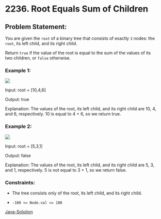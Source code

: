 # 2236. Root Equals Sum of Children

## Problem Statement:

You are given the `root` of a binary tree that consists of exactly `3` nodes: the `root`, its left child, and its right child.

Return `true` if the value of the root is equal to the sum of the values of its two children, or `false` otherwise.

### Example 1:

<img src="https://assets.leetcode.com/uploads/2022/04/08/graph3drawio.png">

Input: root = [10,4,6]

Output: true

Explanation: The values of the root, its left child, and its right child are 10, 4, and 6, respectively.
10 is equal to 4 + 6, so we return true.


### Example 2:

<img src="https://assets.leetcode.com/uploads/2022/04/08/graph3drawio-1.png">

Input: root = [5,3,1]

Output: false

Explanation: The values of the root, its left child, and its right child are 5, 3, and 1, respectively.
5 is not equal to 3 + 1, so we return false.

### Constraints:

* The tree consists only of the root, its left child, and its right child.

* `-100 <= Node.val <= 100`

[Java-Solution](./solution.java)